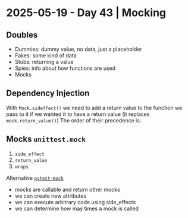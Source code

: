 # 2025-05-19 - Day 43 | Mocking
## Doubles
- Dummies: dummy value, no data, just a placeholder
- Fakes: some kind of data
- Stubs: returning a value
- Spies: info about how functions are used
- Mocks

## Dependency Injection
With `Mock.sideffect()` we need to add a return value to the function we pass to it if we wanted it to have a return value (it replaces `mock.return_value()`)
The order of their precedence is:



## Mocks `unittest.mock`
1. `side_effect`
1. `return_value`
1. `wraps`

Alternative [`pytest-mock`](https://github.com/pytest-dev/pytest-mock/)
- mocks are callable and return other mocks
- we can create new attributes
- we can execute arbitrary code using side_effects
- we can determine how may times a mock is called
